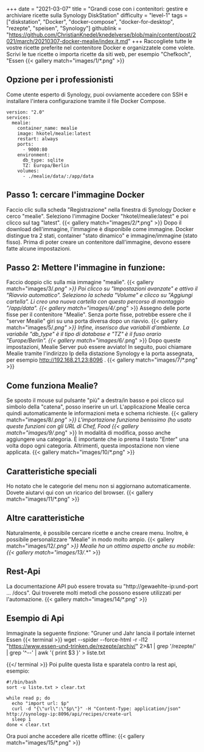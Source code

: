 +++
date = "2021-03-07"
title = "Grandi cose con i contenitori: gestire e archiviare ricette sulla Synology DiskStation"
difficulty = "level-1"
tags = ["diskstation", "Docker", "docker-compose", "docker-for-desktop", "rezepte", "speisen", "Synology"]
githublink = "https://github.com/ChristianKnedel/knedelverse/blob/main/content/post/2021/march/20210307-docker-mealie/index.it.md"
+++
Raccogliete tutte le vostre ricette preferite nel contenitore Docker e organizzatele come volete. Scrivi le tue ricette o importa ricette da siti web, per esempio "Chefkoch", "Essen
{{< gallery match="images/1/*.png" >}}

## Opzione per i professionisti
Come utente esperto di Synology, puoi ovviamente accedere con SSH e installare l'intera configurazione tramite il file Docker Compose.
```
version: "2.0"
services:
  mealie:
    container_name: mealie
    image: hkotel/mealie:latest
    restart: always
    ports:
      - 9000:80
    environment:
      db_type: sqlite
      TZ: Europa/Berlin
    volumes:
      - ./mealie/data/:/app/data

```

## Passo 1: cercare l'immagine Docker
Faccio clic sulla scheda "Registrazione" nella finestra di Synology Docker e cerco "mealie". Seleziono l'immagine Docker "hkotel/mealie:latest" e poi clicco sul tag "latest".
{{< gallery match="images/2/*.png" >}}
Dopo il download dell'immagine, l'immagine è disponibile come immagine. Docker distingue tra 2 stati, container "stato dinamico" e immagine/immagine (stato fisso). Prima di poter creare un contenitore dall'immagine, devono essere fatte alcune impostazioni.
## Passo 2: Mettere l'immagine in funzione:
Faccio doppio clic sulla mia immagine "mealie".
{{< gallery match="images/3/*.png" >}}
Poi clicco su "Impostazioni avanzate" e attivo il "Riavvio automatico". Seleziono la scheda "Volume" e clicco su "Aggiungi cartella". Lì creo una nuova cartella con questo percorso di montaggio "/app/data".
{{< gallery match="images/4/*.png" >}}
Assegno delle porte fisse per il contenitore "Mealie". Senza porte fisse, potrebbe essere che il "server Mealie" giri su una porta diversa dopo un riavvio.
{{< gallery match="images/5/*.png" >}}
Infine, inserisco due variabili d'ambiente. La variabile "db_type" è il tipo di database e "TZ" è il fuso orario "Europe/Berlin".
{{< gallery match="images/6/*.png" >}}
Dopo queste impostazioni, Mealie Server può essere avviato! In seguito, puoi chiamare Mealie tramite l'indirizzo Ip della distazione Synology e la porta assegnata, per esempio http://192.168.21.23:8096 .
{{< gallery match="images/7/*.png" >}}

## Come funziona Mealie?
Se sposto il mouse sul pulsante "più" a destra/in basso e poi clicco sul simbolo della "catena", posso inserire un url. L'applicazione Mealie cerca quindi automaticamente le informazioni meta e schema richieste.
{{< gallery match="images/8/*.png" >}}
L'importazione funziona benissimo (ho usato queste funzioni con gli URL di Chef, Food
{{< gallery match="images/9/*.png" >}}
In modalità di modifica, posso anche aggiungere una categoria. È importante che io prema il tasto "Enter" una volta dopo ogni categoria. Altrimenti, questa impostazione non viene applicata.
{{< gallery match="images/10/*.png" >}}

## Caratteristiche speciali
Ho notato che le categorie del menu non si aggiornano automaticamente. Dovete aiutarvi qui con un ricarico del browser.
{{< gallery match="images/11/*.png" >}}

## Altre caratteristiche
Naturalmente, è possibile cercare ricette e anche creare menu. Inoltre, è possibile personalizzare "Mealie" in modo molto ampio.
{{< gallery match="images/12/*.png" >}}
Mealie ha un ottimo aspetto anche su mobile:
{{< gallery match="images/13/*.*" >}}

## Rest-Api
La documentazione API può essere trovata su "http://gewaehlte-ip:und-port ... /docs". Qui troverete molti metodi che possono essere utilizzati per l'automazione.
{{< gallery match="images/14/*.png" >}}

## Esempio di Api
Immaginate la seguente finzione: "Gruner und Jahr lancia il portale internet Essen
{{< terminal >}}
wget --spider --force-html -r -l12  "https://www.essen-und-trinken.de/rezepte/archiv/"  2>&1 | grep '/rezepte/' | grep '^--' | awk '{ print $3 }' > liste.txt

{{</ terminal >}}
Poi pulite questa lista e sparatela contro la rest api, esempio:
```
#!/bin/bash
sort -u liste.txt > clear.txt

while read p; do
  echo "import url: $p"
  curl -d "{\"url\":\"$p\"}" -H "Content-Type: application/json" http://synology-ip:8096/api/recipes/create-url
  sleep 1
done < clear.txt

```
Ora puoi anche accedere alle ricette offline:
{{< gallery match="images/15/*.png" >}}

